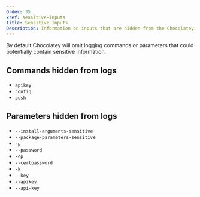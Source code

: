 ```yaml
---
Order: 35
xref: sensitive-inputs
Title: Sensitive Inputs
Description: Information on inputs that are hidden from the Chocolatey logs if detected.
---
```


By default Chocolatey will omit logging commands or parameters that could potentially contain sensitive information.

## Commands hidden from logs

* `apikey`
* `config`
* `push`

## Parameters hidden from logs

* `--install-arguments-sensitive`
* `--package-parameters-sensitive`
* `-p`
* `--password`
* `-cp`
* `--certpassword`
* `-k`
* `--key`
* `--apikey`
* `--api-key`
